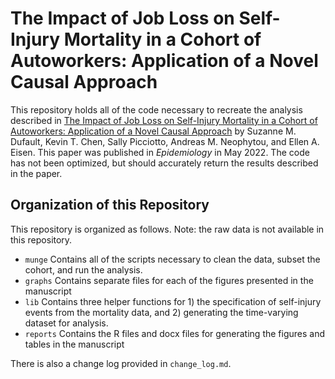 # The Impact of Job Loss on Self-Injury Mortality in a Cohort of Autoworkers: Application of a Novel Causal Approach

This repository holds all of the code necessary to recreate the analysis described in [The Impact of Job Loss on Self-Injury Mortality in a Cohort of Autoworkers: Application of a Novel Causal Approach](https://doi.org/10.1097/EDE.0000000000001461) by Suzanne M. Dufault, Kevin T. Chen, Sally Picciotto, Andreas M. Neophytou, and Ellen A. Eisen. This paper was published in *Epidemiology* in May 2022. The code has not been optimized, but should accurately return the results described in the paper. 

## Organization of this Repository

This repository is organized as follows. Note: the raw data is not available in this repository. 

+ `munge` Contains all of the scripts necessary to clean the data, subset the cohort, and run the analysis. 
+ `graphs` Contains separate files for each of the figures presented in the manuscript
+ `lib` Contains three helper functions for 1) the specification of self-injury events from the mortality data, and 2) generating the time-varying dataset for analysis.
+ `reports` Contains the R files and docx files for generating the figures and tables in the manuscript

There is also a change log provided in `change_log.md`.




